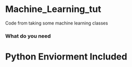 # Machine_Learning_tut
Code from taking some machine learning classes

### What do you need

# Python Enviorment Included
